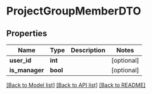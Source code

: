 # ProjectGroupMemberDTO

## Properties
Name | Type | Description | Notes
------------ | ------------- | ------------- | -------------
**user_id** | **int** |  | [optional] 
**is_manager** | **bool** |  | [optional] 

[[Back to Model list]](../README.md#documentation-for-models) [[Back to API list]](../README.md#documentation-for-api-endpoints) [[Back to README]](../README.md)


